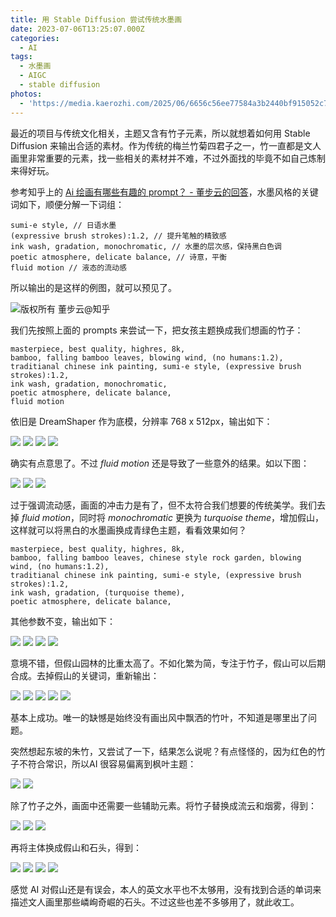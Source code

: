 ```yaml
---
title: 用 Stable Diffusion 尝试传统水墨画
date: 2023-07-06T13:25:07.000Z
categories:
  - AI
tags:
  - 水墨画
  - AIGC
  - stable diffusion
photos:
  - 'https://media.kaerozhi.com/2025/06/6656c56ee77584a3b2440bf915052c7a.webp'
---
```

最近的项目与传统文化相关，主题又含有竹子元素，所以就想着如何用 Stable Diffusion 来输出合适的素材。作为传统的梅兰竹菊四君子之一，竹一直都是文人画里非常重要的元素，找一些相关的素材并不难，不过外面找的毕竟不如自己炼制来得好玩。

参考知乎上的 [Ai 绘画有哪些有趣的 prompt？ - 董步云的回答](https://www.zhihu.com/question/589056030/answer/2979794738)，水墨风格的关键词如下，顺便分解一下词组：

~~~
sumi-e style, // 日语水墨
(expressive brush strokes):1.2, // 提升笔触的精致感
ink wash, gradation, monochromatic, // 水墨的层次感，保持黑白色调
poetic atmosphere, delicate balance, // 诗意，平衡
fluid motion // 液态的流动感
~~~

所以输出的是这样的例图，就可以预见了。

![版权所有 董步云@知乎](https://media.kaerozhi.com/2025/06/d5716ab6dd6b839fc2a57e8695fd3a53.webp)

<!-- more -->

我们先按照上面的 prompts 来尝试一下，把女孩主题换成我们想画的竹子：

~~~
masterpiece, best quality, highres, 8k, 
bamboo, falling bamboo leaves, blowing wind, (no humans:1.2), 
traditianal chinese ink painting, sumi-e style, (expressive brush strokes):1.2,
ink wash, gradation, monochromatic,
poetic atmosphere, delicate balance,
fluid motion
~~~

依旧是 DreamShaper 作为底模，分辨率 768 x 512px，输出如下：

<div class="justified-gallery">

![](https://media.kaerozhi.com/2025/06/67893492b0d13d80ff79e8a70ff034bf.webp)
![](https://media.kaerozhi.com/2025/06/610e6c091d205d697cecf34f821254bb.webp)
![](https://media.kaerozhi.com/2025/06/48a31b237238e8512504fffb818ecbd8.webp)
![](https://media.kaerozhi.com/2025/06/2fb0993b8bafe5c6611bb90f54ac0b5e.webp)

</div>

确实有点意思了。不过 *fluid motion* 还是导致了一些意外的结果。如以下图：

<div class="justified-gallery">

![](https://media.kaerozhi.com/2025/06/af0f01506b6bb1b1e8f15d18a214c1cb.webp)
![](https://media.kaerozhi.com/2025/06/95f0905ff8d0a85a12ea196cc03500c0.webp)
![](https://media.kaerozhi.com/2025/06/ec3a43479915544a91a5560f37777d90.webp)

</div>

过于强调流动感，画面的冲击力是有了，但不太符合我们想要的传统美学。我们去掉 *fluid motion*，同时将 *monochromatic* 更换为 *turquoise theme*，增加假山，这样就可以将黑白的水墨画换成青绿色主题，看看效果如何？

~~~
masterpiece, best quality, highres, 8k, 
bamboo, falling bamboo leaves, chinese style rock garden, blowing wind, (no humans:1.2), 
traditianal chinese ink painting, sumi-e style, (expressive brush strokes):1.2,
ink wash, gradation, (turquoise theme),
poetic atmosphere, delicate balance,
~~~

其他参数不变，输出如下：

<div class="justified-gallery">

![](https://media.kaerozhi.com/2025/06/a67b8ca0ff6d6efc36e0549f0a6fef0d.webp)
![](https://media.kaerozhi.com/2025/06/fa2186fbd7931b7569fd7c86419b5b7c.webp)
![](https://media.kaerozhi.com/2025/06/8eac9b134df7515b4fff8fd1a6c15d8b.webp)
![](https://media.kaerozhi.com/2025/06/2d20655dcc41dff3fe8d19d5288ea205.webp)

</div>

意境不错，但假山园林的比重太高了。不如化繁为简，专注于竹子，假山可以后期合成。去掉假山的关键词，重新输出：

<div class="justified-gallery">

![](https://media.kaerozhi.com/2025/06/6656c56ee77584a3b2440bf915052c7a.webp)
![](https://media.kaerozhi.com/2025/06/416337067998d5db2d944de4a8b540da.webp)
![](https://media.kaerozhi.com/2025/06/b6026c4ee6829394028b095b87ff7816.webp)
![](https://media.kaerozhi.com/2025/06/89015e01dc6092e6341e4629784cbb83.webp)
![](https://media.kaerozhi.com/2025/06/e82f72129b3f2afc1fd4d264f03c34b1.webp)

</div>

基本上成功。唯一的缺憾是始终没有画出风中飘洒的竹叶，不知道是哪里出了问题。

突然想起东坡的朱竹，又尝试了一下，结果怎么说呢？有点怪怪的，因为红色的竹子不符合常识，所以AI 很容易偏离到枫叶主题：

<div class="justified-gallery">

![](https://media.kaerozhi.com/2025/06/e3a5e6d17450eaf59d0abc0c5a1ef3af.webp)
![](https://media.kaerozhi.com/2025/06/b103183027ab66d0e3862f3f5f1e95f4.webp)

</div>

除了竹子之外，画面中还需要一些辅助元素。将竹子替换成流云和烟雾，得到：

<div class="justified-gallery">

![](https://media.kaerozhi.com/2025/06/1ddefff5e723e8408b41ff86421e72ce.webp)
![](https://media.kaerozhi.com/2025/06/e5bdf091441697a9499d7fcf48bcdf9f.webp)
![](https://media.kaerozhi.com/2025/06/7bb089acbc64d9717ba457c0ee46929d.webp)

</div>

再将主体换成假山和石头，得到：

<div class="justified-gallery">

![](https://media.kaerozhi.com/2025/06/946e727ee64f8855ffc2de35d0cb571f.webp)
![](https://media.kaerozhi.com/2025/06/a8ca4aefbb984e6e5a72ec90fcf8701f.webp)
![](https://media.kaerozhi.com/2025/06/9f1ccb6d3cdf8bcf2209342ebf1ee383.webp)
![](https://media.kaerozhi.com/2025/06/558489269eedcfcd0af4769e1c228408.webp)

</div>

感觉 AI 对假山还是有误会，本人的英文水平也不太够用，没有找到合适的单词来描述文人画里那些嶙峋奇崛的石头。不过这些也差不多够用了，就此收工。
